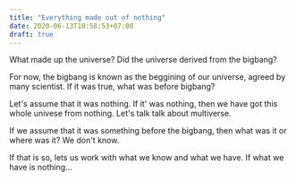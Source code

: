 ```yaml
---
title: "Everything made out of nothing"
date: 2020-06-13T10:58:53+07:00
draft: true
---
```


What made up the universe? Did the universe derived from the bigbang?

For now, the bigbang is known as the beggining of our universe, agreed by many scientist. If it was true, what was before bigbang?

Let's assume that it was nothing. If it' was nothing, then we have got this whole univese from nothing. Let's talk talk about multiverse. 

If we assume that it was something before the bigbang, then what was it or where was it? We don't know. 

If that is so, lets us work with what we know and what we have. If what we have is nothing...